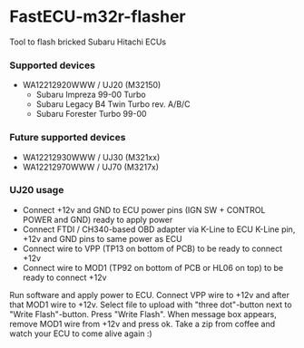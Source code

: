 # FastECU-m32r-flasher
Tool to flash bricked Subaru Hitachi ECUs

### Supported devices
- WA12212920WWW / UJ20 (M32150)
  - Subaru Impreza 99-00 Turbo
  - Subaru Legacy B4 Twin Turbo rev. A/B/C
  - Subaru Forester Turbo 99-00

### Future supported devices
- WA12212930WWW / UJ30 (M321xx)
- WA12212970WWW / UJ70 (M3217x)

### UJ20 usage
- Connect +12v and GND to ECU power pins (IGN SW + CONTROL POWER and GND) ready to apply power
- Connect FTDI / CH340-based OBD adapter via K-Line to ECU K-Line pin, +12v and GND pins to same power as ECU
- Connect wire to VPP (TP13 on bottom of PCB) to be ready to connect +12v
- Connect wire to MOD1 (TP92 on bottom of PCB or HL06 on top) to be ready to connect +12v

Run software and apply power to ECU. Connect VPP wire to +12v and after that MOD1 wire to +12v. Select file to upload with "three dot"-button next to "Write Flash"-button. Press "Write Flash". When message box appears, remove MOD1 wire from +12v and press ok. Take a zip from coffee and watch your ECU to come alive again :)
